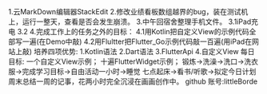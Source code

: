 1.云MarkDown编辑器StackEdit
2.修改业绩看板数组越界的bug，装在测试机上，运行一整天，查看是否会发生崩溃。
3.中午回宿舍整理手机文件。
3.1iPad充电
3.2
4.完成工作上的任务之外的目标：
4.1用Kotlin把自定义View的示例代码全部写一遍(在Demo中敲)
4.2用Flultter把Flutter_Go示例代码敲一百遍(用iPad在网站上敲)
培养四项优势:
1.Kotlin语法
2.Dart语法
3.FlutterApi
4.自定义View
每日目标:
一个自定义View示例；
十遍FlutterWidget示例；
锻炼->洗澡->洗口->洗衣服->完成学习目标->自由活动一小时->睡觉
七点起床->看书/听歌->拟定今日计划
周末总结一周的记事，花两小时完全沉浸在画画创作中。
github 账号:littleBorde

<!--stackedit_data:
eyJoaXN0b3J5IjpbMTY4OTk3MTUxOF19
-->